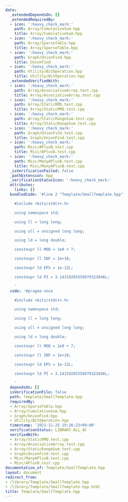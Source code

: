 ```yaml
---
data:
  _extendedDependsOn: []
  _extendedRequiredBy:
  - icon: ':heavy_check_mark:'
    path: Array/CumulativeSum.hpp
    title: Array/CumulativeSum.hpp
  - icon: ':heavy_check_mark:'
    path: Array/SparseTable.hpp
    title: Array/SparseTable.hpp
  - icon: ':heavy_check_mark:'
    path: Graph/UnionFind.hpp
    title: UnionFind
  - icon: ':heavy_check_mark:'
    path: Utility/BitOperation.hpp
    title: Utility/BitOperation.hpp
  _extendedVerifiedWith:
  - icon: ':heavy_check_mark:'
    path: Array/AssociativeArray.test.cpp
    title: Array/AssociativeArray.test.cpp
  - icon: ':heavy_check_mark:'
    path: Array/StaticRMQ.test.cpp
    title: Array/StaticRMQ.test.cpp
  - icon: ':heavy_check_mark:'
    path: Array/StaticRangeSum.test.cpp
    title: Array/StaticRangeSum.test.cpp
  - icon: ':heavy_check_mark:'
    path: Graph/UnionFind.test.cpp
    title: Graph/UnionFind.test.cpp
  - icon: ':heavy_check_mark:'
    path: Misc/APlusB.test.cpp
    title: Misc/APlusB.test.cpp
  - icon: ':heavy_check_mark:'
    path: Misc/ManyAPlusB.test.cpp
    title: Misc/ManyAPlusB.test.cpp
  _isVerificationFailed: false
  _pathExtension: hpp
  _verificationStatusIcon: ':heavy_check_mark:'
  attributes:
    links: []
  bundledCode: '#line 2 "Template/SmallTemplate.hpp"

    #include <bits/stdc++.h>

    using namespace std;

    using ll = long long;

    using ull = unsigned long long;

    using ld = long double;

    constexpr ll MOD = 1e9 + 7;

    constexpr ll INF = 1e+18;

    constexpr ld EPS = 1e-12L;

    constexpr ld PI = 3.14159265358979323846L;

    '
  code: '#pragma once

    #include <bits/stdc++.h>

    using namespace std;

    using ll = long long;

    using ull = unsigned long long;

    using ld = long double;

    constexpr ll MOD = 1e9 + 7;

    constexpr ll INF = 1e+18;

    constexpr ld EPS = 1e-12L;

    constexpr ld PI = 3.14159265358979323846L;

    '
  dependsOn: []
  isVerificationFile: false
  path: Template/SmallTemplate.hpp
  requiredBy:
  - Array/SparseTable.hpp
  - Array/CumulativeSum.hpp
  - Graph/UnionFind.hpp
  - Utility/BitOperation.hpp
  timestamp: '2021-11-25 19:26:23+09:00'
  verificationStatus: LIBRARY_ALL_AC
  verifiedWith:
  - Array/StaticRMQ.test.cpp
  - Array/AssociativeArray.test.cpp
  - Array/StaticRangeSum.test.cpp
  - Graph/UnionFind.test.cpp
  - Misc/ManyAPlusB.test.cpp
  - Misc/APlusB.test.cpp
documentation_of: Template/SmallTemplate.hpp
layout: document
redirect_from:
- /library/Template/SmallTemplate.hpp
- /library/Template/SmallTemplate.hpp.html
title: Template/SmallTemplate.hpp
---
```

